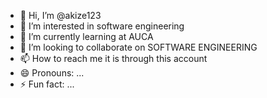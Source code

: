 - 👋 Hi, I’m @akize123
- 👀 I’m interested in software engineering
- 🌱 I’m currently learning at AUCA
- 💞️ I’m looking to collaborate on SOFTWARE ENGINEERING
- 📫 How to reach me it is through this account
- 😄 Pronouns: ...
- ⚡ Fun fact: ...

<!---
akize123/akize123 is a ✨ special ✨ repository because its `README.md` (this file) appears on your GitHub profile.
You can click the Preview link to take a look at your changes.
--->
